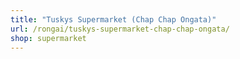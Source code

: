 ```yaml
---
title: "Tuskys Supermarket (Chap Chap Ongata)"
url: /rongai/tuskys-supermarket-chap-chap-ongata/
shop: supermarket
---
```

